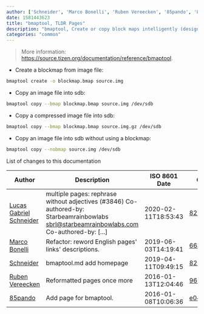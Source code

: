 ```yaml
---
author: ['Schneider', 'Marco Bonelli', 'Ruben Vereecken', '85pando', 'Lucas Gabriel Schneider']
date: 1581443623
title: "bmaptool, TLDR Pages"
description: "bmaptool, Create or copy block maps intelligently (designed to be faster than `cp` or `dd`)."
categories: "common"
---
```

> More information: <https://source.tizen.org/documentation/reference/bmaptool>.

- Create a blockmap from image file:

```bash
bmaptool create -o blockmap.bmap source.img
```

- Copy an image file into sdb:

```bash
bmaptool copy --bmap blockmap.bmap source.img /dev/sdb
```

- Copy a compressed image file into sdb:

```bash
bmaptool copy --bmap blockmap.bmap source.img.gz /dev/sdb
```

- Copy an image file into sdb without using a blockmap:

```bash
bmaptool copy --nobmap source.img /dev/sdb
```
List of changes to this documentation


Author | Description | ISO 8601 Date | GitHub link
------|-----|-----|-----
[Lucas Gabriel Schneider](mailto:casdpa@gmail.com) | multiple pages: rephrase without adjectives (#3846) Co-authored-by: Starbeamrainbowlabs <sbrl@starbeamrainbowlabs.com> Co-authored-by: [...] | 2020-02-11T18:53:43 | [8211b80c1722](https://github.com/tldr-pages/tldr/commit/8211b80c17221eed9f3f8530eafed3cc3fbd03f1)
[Marco Bonelli](mailto:marco@mebeim.net) | Refactor: reword English pages' links' descriptions. | 2019-06-03T14:19:41 | [66abb98ce935](https://github.com/tldr-pages/tldr/commit/66abb98ce935c0f4516bf30c4d6da72180d5a3ab)
[Schneider](mailto:lucas.schneider@sap.com) | bmaptool.md add homepage | 2019-04-11T09:49:15 | [82090f62cb64](https://github.com/tldr-pages/tldr/commit/82090f62cb6422a3cf97ba9b0152fb7950cba46b)
[Ruben Vereecken](mailto:rubenvereecken@gmail.com) | Reformatted pages once more | 2016-01-13T12:04:46 | [967633411984](https://github.com/tldr-pages/tldr/commit/9676334119847078e5e05fec393a3fe36991dbc2)
[85pando](mailto:85pando@googlemail.com) | Add page for bmaptool. | 2016-01-08T10:06:36 | [e040817ad590](https://github.com/tldr-pages/tldr/commit/e040817ad5908e4260cecd501c6cac779347a700)

